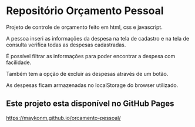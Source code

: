 # Repositório Orçamento Pessoal
Projeto de controle de orçamento feito em html, css e javascript.

A pessoa inseri as informações da despesa na tela de cadastro e na tela de consulta verifica todas as despesas cadastradas.

É possível filtrar as informações para poder encontrar a despesa com facilidade.

Também tem a opção de excluir as despesas através de um botão.

As despesas ficam armazenadas no localStorage do browser utilizado.

## Este projeto esta disponível no GitHub Pages
https://maykonm.github.io/orcamento-pessoal/
